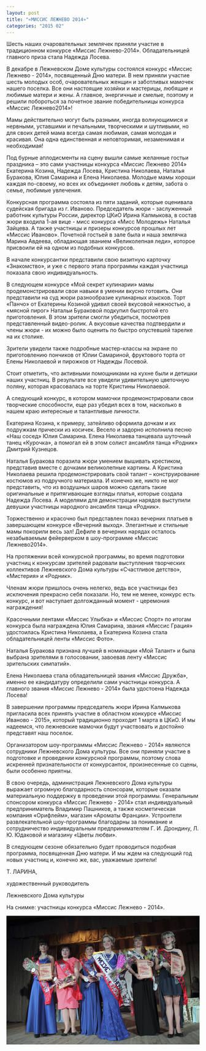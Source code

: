 ```yaml
---
layout: post
title: "«МИССИС ЛЕЖНЕВО 2014»"
categories: "2015 02"
---
```


Шесть наших очаровательных землячек приняли участие в традиционном конкурсе «Миссис Лежнево-2014». Обладательницей главного приза стала Надежда Лосева.

В декабре в Лежневском Доме культуры состоялся конкурс «Миссис Лежнево - 2014», посвященный Дню матери. В нем приняли участие шесть молодых особ, очаровательных женщин и заботливых мамочек нашего поселка. Все они настоящие хозяйки и мастерицы, любящие и любимые матери и жены. А главное, энергичные и смелые, поэтому и решили побороться за почетное звание победительницы конкурса «Миссис Лежнево2014»!

Мамы действительно могут быть разными, иногда волнующимися и нервными, уставшими и печальными, творческими и шутливыми, но для своих детей мама всегда самая любимая, самая молодая и красивая. Она одна единственная и неповторимая, незаменимая и необходимая!

Под бурные аплодисменты на сцену вышли самые желанные гостьи праздника – это сами участницы конкурса «Миссис Лежнево 2014» Екатерина Козина, Надежда Лосева, Кристина Николаева, Наталья Буракова, Юлия Самарина и Елена Николаева. Молодые мамы хороши каждая по-своему, но всех их объединяет любовь к детям, забота о семье, любимые увлечения.

Конкурсная программа состояла из пяти заданий, которые оценивала судейская бригада из г. Иваново. Председатель жюри - заслуженный работник культуры России, директор ЦКиО Ирина Калмыкова, в состав жюри входила 1-ая вице - мисс конкурса «Мисс Молодежь» Наталья Зайцева. А также участницы и призеры конкурсов прошлых лет «Миссис Иваново». Почетной гостьей в зале была и наша землячка Марина Авдеева, обладающая званием «Великолепная леди», которое присвоили ей на одном из подобных конкурсов.

В начале конкурсантки представили свою визитную карточку «Знакомство», и уже с первого этапа программы каждая участница показала свою индивидуальность.

В следующем конкурсе «Мой секрет кулинарии» мамы продемонстрировали свои навыки в умении вкусно готовить. Они представили на суд жюри разнообразие кулинарных изысков. Торт «Панчо» от Екатерины Козиной удивил своей вкусовой нежностью, а «мясной пирог» Натальи Бураковой подкупил быстротой его приготовления. В этом зрители смогли убедиться, посмотрев представленный видео-ролик. А вкусовые качества подтвердили и члены жюри - их можно было оценить по быстро опустевшей тарелке на их столике.

Зрители увидели также подробные мастер-классы на экране по приготовлению пончиков от Юлии Самариной, фруктового торта от Елены Николаевой и пирожков от Надежды Лосевой.

Стоит отметить, что активными помощниками на кухне были и детишки наших участниц. В результате все увидели удивительную цветочную поляну, которая красовалась на торте Кристины Николаевой.

А следующий конкурс, в котором мамочки продемонстрировали свои творческие способности, еще раз убедил всех в том, насколько в нашем краю интересные и талантливые личности.

Екатерина Козина, к примеру, затейливо оформила дочкам и их подружкам прически из косичек. Весело и задорно исполнила песню «Наш сосед» Юлия Самарина. Елена Николаева танцевала шуточный танец «Курочка», а помогал ей в этом солист ансамбля танца «Родник» Дмитрий Кузнецов.

Наталья Буракова поразила жюри умением вышивать крестиком, представив вместе с дочками великолепные картины. А Кристина Николаева решила продемонстрировать свой талант – конструирование костюмов из подручного материала. И конечно же, никто не мог представить, что из воздушных шаров можно сделать такие оригинальные и притягивающие взгляды платья, которые создала Надежда Лосева. А моделями для демонстрации нарядов выступили девушки участницы народного ансамбля танца «Родник».

Торжественно и красочно был представлен показ вечерних платьев в завершающем конкурсе «Вечерний выход». Элегантные и стильные мамы покорили весь зал! Дефиле в вечерних нарядах осталось незабываемым фейерверком в шоу-программе «Миссис Лежнево2014».

На протяжении всей конкурсной программы, во время подготовки участниц к конкурсам зрителей радовали выступления творческих коллективов Лежневского Дома культуры «Счастливое детство», «Мистерия» и «Родник».

Членам жюри пришлось очень нелегко, ведь все участницы без исключения прекрасно себя показали. Но, тем не менее, конкурс есть конкурс, и вот наступает долгожданный момент - церемония награждения!

Красочными лентами «Миссис Улыбка» и «Миссис Спорт» по итогам конкурса была награждена Юлия Самарина, звания «Миссис Грация» удостоилась Кристина Николаева, а Екатерина Козина стала обладательницей ленты «Миссис Фото».

Наталья Буракова признана лучшей в номинации «Мой Талант» и была выбрана зрителями в голосовании, завоевав ленту «Миссис зрительских симпатий».

Елена Николаева стала обладательницей звания «Миссис Дружба», именно ее кандидатуру определили сами участницы конкурса. А главного звания «Миссис Лежнево - 2014» была удостоена Надежда Лосева!

В завершении программы председатель жюри Ирина Калмыкова пригласила всех принять участие в областном конкурсе «Миссис Иваново - 2015», который традиционно проходит 1 марта в ЦКиО. И мы надеемся, что лежневские мамочки будут участвовать и достойно представят наш поселок.

Организатором шоу-программы «Миссис Лежнево - 2014» являются сотрудники Лежневского Дома культуры. Все они приняли участие в подготовке и проведении конкурсной программы, поэтому слова искренней признательности от конкурсанток, произнесенные со сцены, были особенно приятны.

В свою очередь, администрация Лежневского Дома культуры выражает огромную благодарность спонсорам, которые оказали материальную поддержку в проведении этой программы. Генеральным спонсором конкурса «Миссис Лежнево - 2014» стал индивидуальный предприниматель Владимир Пашников, а также косметическая компания «Орифлейм», магазин «Ароматы Франции». Устроители развлекательной шоу-программы благодарны за понимание и сотрудничество индивидуальным предпринимателям Г. И. Дрондину, Л. Ю. Юдаковой и магазину «Цветы любви».

В следующем сезоне обязательно будет проводиться подобная программа, посвященная Дню матери. И мы ждем на следующий год новых участниц и, конечно же, вас, уважаемые зрители!

Т. ЛАРИНА,

художественный руководитель

Лежневского Дома культуры

На снимке: участницы конкурса «Миссис Лежнево - 2014».

![1](/images/702_5.JPG)
